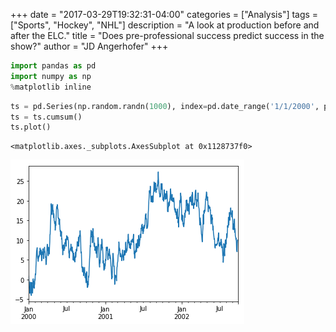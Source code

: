 +++
date = "2017-03-29T19:32:31-04:00"
categories = ["Analysis"]
tags = ["Sports", "Hockey", "NHL"]
description = "A look at production before and after the ELC."
title = "Does pre-professional success predict success in the show?"
author = "JD Angerhofer"
+++


```python
import pandas as pd
import numpy as np
%matplotlib inline
```


```python
ts = pd.Series(np.random.randn(1000), index=pd.date_range('1/1/2000', periods=1000))
ts = ts.cumsum()
ts.plot()
```




    <matplotlib.axes._subplots.AxesSubplot at 0x1128737f0>




![png](/static/pre-professional_indicator/Untitled_1_1.png)
